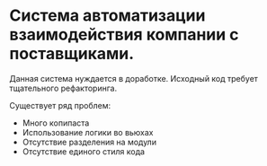 # Система автоматизации взаимодействия компании с поставщиками.

Данная система нуждается в доработке. Исходный код требует тщательного рефакторинга.

Существует ряд проблем:
- Много копипаста
- Использование логики во вьюхах
- Отсутствие разделения на модули
- Отсутствие единого стиля кода
